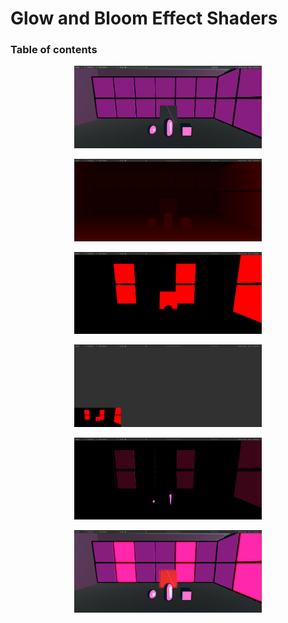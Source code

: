 # Glow and Bloom Effect Shaders
### Table of contents
<p align="center">
  <img src="Glow&Bloom IMGs/GB_000.png" width="300">
</p>
<p align="center">
  <img src="Glow&Bloom IMGs/GB_001.png" width="300">
</p>
<p align="center">
  <img src="Glow&Bloom IMGs/GB_002.png" width="300">
</p>
<p align="center">
  <img src="Glow&Bloom IMGs/GB_003.png" width="300">
</p>
<p align="center">
  <img src="Glow&Bloom IMGs/GB_004.png" width="300">
</p>
<p align="center">
  <img src="Glow&Bloom IMGs/GB_005.png" width="300">
</p>